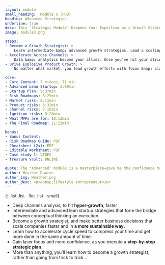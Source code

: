 ```yaml
---
layout: module
small_heading:  Module 6 (PRO)
heading: Advanced Strategies 
underline: true
desc: This 'Strategic Module' Deepens Your Expertise as a Growth Strategist...
image: module3.png

steps:
- Become a Growth Strategist: >
    Learn intermediate &amp; advanced growth strategies. Lead a scaling growth team with confidence.
- Accelerate Across Channels: >
    Data &amp; analytics become your allies. Once you’ve hit your stride, learn to increase cadence & tempo.
- Drive Explosive Product Growth: >
    No matter what market, you lead growth efforts with focus &amp; clarity of vision. Bridge high-level strategy and practical execution.

core:
- Core Content: 7 videos, 71 min
- Advanced Lean Startup: 3:09min
- Startup Plan: 9:37min
- Risk Roadmaps: 8:29min
- Market risks: 8:11min
- Product risks: 6:32min
- Channel risks: 7:18min
- Ignition risks: 9:28min
- What MVPs are for: 10:13min
- The Final Roadmap: 11:22min

bonus:
- Bonus Content:
- Risk Roadmap Guide: PDF
- Cheatsheet (2x): PDF
- Editable Worksheet: PDF
- Case study 1: VIDEO
- Treasure Vault: ONLINE

quote: The "Advanced" module is a masterpiece—gave me the confidence to pursue a career in growth myself
author: Heather Dawton
author_img: Heather.png
author_desc: <p>&nbsp;lifestyle entrepreneur</p>
---
```


{: .list .list--flat .list--small}
- Deep channels analysis, to hit <b>hyper-growth</b>, faster
- Intermediate and advanced lean startup strategies that form the bridge between conceptual thinking an execution.
- Become a growth strategist, and make better business decisions that scale companies faster and in <b>a more sustainable way.</b>
- Learn how to accelerate cycle speed to compress your time and get more done in the same amount of time.
- Gain laser focus and more confidence, as you execute a <b>step-by-step strategic plan.</b>
- More than anything, you'll learn how to become a growth strategist, rather than going from trick to trick...
